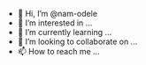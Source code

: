 - 👋 Hi, I’m @nam-odele
- 👀 I’m interested in ...
- 🌱 I’m currently learning ...
- 💞️ I’m looking to collaborate on ...
- 📫 How to reach me ...

<!---
nam-odele/nam-odele is a ✨ special ✨ repository because its `README.md` (this file) appears on your GitHub profile.
You can click the Preview link to take a look at your changes.
--->
